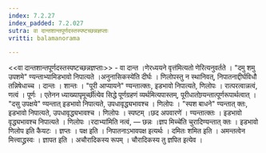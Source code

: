 ```yaml
---
index: 7.2.27
index_padded: 7.2.027
sutra: वा दान्तशान्तपूर्णदस्तस्पष्टच्छन्नज्ञप्ताः
vritti: balamanorama

---
```

<<वा दान्तशान्तपूर्णदस्तस्पष्टच्छन्नज्ञप्ताः>> - वा दान्त ।णेरध्ययने वृत्त॑मित्यतो णेरित्यनुवर्तते । "दमु शमु उपशमे" ण्यन्ताभ्यामिडभावो निपात्यते ।अनुनासिकस्ये॑ति दीर्घः । णिलोपस्तु न स्थानिवत्, निपातनाद्दीर्घविधौ तन्निषेधाच्च । दान्तः । शान्तः । "पूरी आप्यायने" ण्यन्तात्क्तः, इडभावो निपात्यते, णिलोपः । रात्परत्वान्नत्वं, णत्वं । पूर्णः । एतेनन ध्याख्यापृमूर्च्छी॑त्येव सिद्धे पूर्णग्रहणं व्यर्थमित्यपास्तम्, पूरीधातोण्र्यन्तात्पूर्णरूपार्थत्वात् । "दसु उपक्षये" ण्यन्तात् इडभावो निपात्यते, उपधावृद्ध्यभावश्च । णिलोपः । "स्पश बाधने" ण्यन्तात् क्तः, इडभावो निपात्यते, उपधावृद्ध्यभावश्च । णिलोपः । स्पष्टम् ।छद अपवारणे॑ । ण्यन्तात्क्तः । इडभावो वृद्ध्यभावश्च निपात्यते । णिलोपः ।रदाभ्या॑मिति नत्वं,  —  छन्नः ।ज्ञप मिच्चे॑ति चुरादिण्यन्तात् क्तः । इडभावो णिलोप इति कैयटः । ज्ञप्तः । पक्ष इति । निपातनाऽभावपक्ष इत्यर्थः । दमितः शमित इति । अमन्तत्वेन मित्त्वाद्ध्रस्वः । ज्ञापत इति । अचौरादिकस्य रूपम् । चौरादिकस्य तु ज्ञपित इत्येव । 